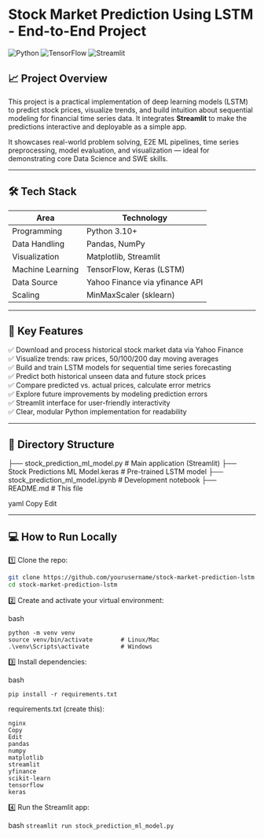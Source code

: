 # Stock Market Prediction Using LSTM - End-to-End Project

![Python](https://img.shields.io/badge/Python-3.10-blue.svg)
![TensorFlow](https://img.shields.io/badge/TensorFlow-2.x-orange.svg)
![Streamlit](https://img.shields.io/badge/Streamlit-App-brightgreen.svg)

## 📈 Project Overview

This project is a practical implementation of deep learning models (LSTM) to predict stock prices, visualize trends, and build intuition about sequential modeling for financial time series data. It integrates **Streamlit** to make the predictions interactive and deployable as a simple app.

It showcases real-world problem solving, E2E ML pipelines, time series preprocessing, model evaluation, and visualization — ideal for demonstrating core Data Science and SWE skills.

---

## 🛠️ Tech Stack

| Area            | Technology   |
|-----------------|--------------|
| Programming     | Python 3.10+  |
| Data Handling   | Pandas, NumPy |
| Visualization   | Matplotlib, Streamlit |
| Machine Learning| TensorFlow, Keras (LSTM) |
| Data Source     | Yahoo Finance via yfinance API |
| Scaling         | MinMaxScaler (sklearn) |

---

## 🚀 Key Features

✅ Download and process historical stock market data via Yahoo Finance  
✅ Visualize trends: raw prices, 50/100/200 day moving averages  
✅ Build and train LSTM models for sequential time series forecasting  
✅ Predict both historical unseen data and future stock prices  
✅ Compare predicted vs. actual prices, calculate error metrics  
✅ Explore future improvements by modeling prediction errors  
✅ Streamlit interface for user-friendly interactivity  
✅ Clear, modular Python implementation for readability  

---

## 📂 Directory Structure

├── stock_prediction_ml_model.py # Main application (Streamlit)
├── Stock Predictions ML Model.keras # Pre-trained LSTM model
├── stock_prediction_ml_model.ipynb # Development notebook
├── README.md # This file

yaml
Copy
Edit

---

## 💻 How to Run Locally

1️⃣ Clone the repo:

```bash
git clone https://github.com/yourusername/stock-market-prediction-lstm.git
cd stock-market-prediction-lstm
```
2️⃣ Create and activate your virtual environment:

bash
```
python -m venv venv
source venv/bin/activate        # Linux/Mac
.\venv\Scripts\activate         # Windows
```
3️⃣ Install dependencies:

bash
```
pip install -r requirements.txt
```
requirements.txt (create this):
```
nginx
Copy
Edit
pandas
numpy
matplotlib
streamlit
yfinance
scikit-learn
tensorflow
keras
```
4️⃣ Run the Streamlit app:

bash
```streamlit run stock_prediction_ml_model.py```
